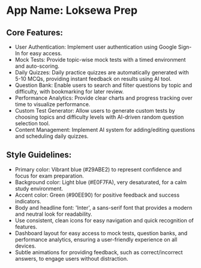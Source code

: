 # **App Name**: Loksewa Prep

## Core Features:

- User Authentication: Implement user authentication using Google Sign-In for easy access.
- Mock Tests: Provide topic-wise mock tests with a timed environment and auto-scoring.
- Daily Quizzes: Daily practice quizzes are automatically generated with 5-10 MCQs, providing instant feedback on results using AI tool.
- Question Bank: Enable users to search and filter questions by topic and difficulty, with bookmarking for later review.
- Performance Analytics: Provide clear charts and progress tracking over time to visualize performance.
- Custom Test Generator: Allow users to generate custom tests by choosing topics and difficulty levels with AI-driven random question selection tool.
- Content Management: Implement AI system for adding/editing questions and scheduling daily quizzes.

## Style Guidelines:

- Primary color: Vibrant blue (#29ABE2) to represent confidence and focus for exam preparation.
- Background color: Light blue (#E0F7FA), very desaturated, for a calm study environment.
- Accent color: Green (#90EE90) for positive feedback and success indicators.
- Body and headline font: 'Inter', a sans-serif font that provides a modern and neutral look for readability.
- Use consistent, clean icons for easy navigation and quick recognition of features.
- Dashboard layout for easy access to mock tests, question banks, and performance analytics, ensuring a user-friendly experience on all devices.
- Subtle animations for providing feedback, such as correct/incorrect answers, to engage users without distraction.